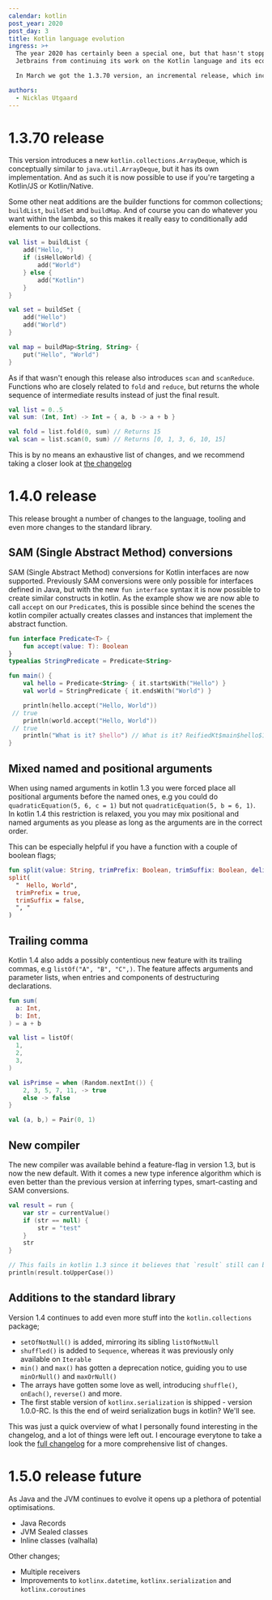 ```yaml
---
calendar: kotlin
post_year: 2020
post_day: 3
title: Kotlin language evolution
ingress: >+
  The year 2020 has certainly been a special one, but that hasn't stopped
  Jetbrains from continuing its work on the Kotlin language and its ecosystem.

  In March we got the 1.3.70 version, an incremental release, which included some new functions and classes in the standard library. And after the summer break we got the all new 1.4.0 version, a feature release, which came with some really sought after changes to the language and even more changes to the standard library.

authors:
  - Nicklas Utgaard
---
```

# 1.3.70 release
This version introduces a new `kotlin.collections.ArrayDeque`, which is conceptually similar to `java.util.ArrayDeque`, but it has its own implementation. And as such it is now possible to use if you're targeting a Kotlin/JS or Kotlin/Native. 

Some other neat additions are the builder functions for common collections; `buildList`, `buildSet` and `buildMap`. And of course you can do whatever you want within the lambda, so this makes it really easy to conditionally add elements to our collections.

```kotlin
val list = buildList {
    add("Hello, ")
    if (isHelloWorld) {
        add("World")
    } else {
        add("Kotlin")
    }
}

val set = buildSet {
    add("Hello")
    add("World")
}

val map = buildMap<String, String> { 
    put("Hello", "World")
}
```

As if that wasn't enough this release also introduces `scan` and `scanReduce`. Functions who are closely related to `fold` and `reduce`, but returns the whole sequence of intermediate results instead of just the final result.
```kotlin
val list = 0..5
val sum: (Int, Int) -> Int = { a, b -> a + b }

val fold = list.fold(0, sum) // Returns 15
val scan = list.scan(0, sum) // Returns [0, 1, 3, 6, 10, 15]
```

This is by no means an exhaustive list of changes, and we recommend taking a closer look at [the changelog](https://blog.jetbrains.com/kotlin/2020/03/kotlin-1-3-70-released/)

# 1.4.0 release
This release brought a number of changes to the language, tooling and even more changes to the standard library.

## SAM (Single Abstract Method) conversions 
SAM (Single Abstract Method) conversions for Kotlin interfaces are now supported. Previously SAM conversions were only possible for interfaces defined in Java, but with the new `fun interface` syntax it is now possible to create similar constructs in kotlin. 
As the example show we are now able to call `accept` on our `Predicate`s, this is possible since behind the scenes the kotlin compiler actually creates classes and instances that implement the abstract function.
```kotlin
fun interface Predicate<T> {
    fun accept(value: T): Boolean
}
typealias StringPredicate = Predicate<String>

fun main() {
    val hello = Predicate<String> { it.startsWith("Hello") }
    val world = StringPredicate { it.endsWith("World") }

    println(hello.accept("Hello, World")) // true
    println(world.accept("Hello, World")) // true
    println("What is it? $hello") // What is it? ReifiedKt$main$hello$1@b81eda8
}
```

## Mixed named and positional arguments
When using named arguments in kotlin 1.3 you were forced place all positional arguments before the named ones, e.g you could do `quadraticEquation(5, 6, c = 1)` but not `quadraticEquation(5, b = 6, 1)`. In kotlin 1.4 this restriction is relaxed, you you may mix positional and named arguments as you please as long as the arguments are in the correct order.

This can be especially helpful if you have a function with a couple of boolean flags;
```kotlin
fun split(value: String, trimPrefix: Boolean, trimSuffix: Boolean, delimiter: String): Array<String) = TODO()
split(
  "  Hello, World",
  trimPrefix = true,
  trimSuffix = false,
  ", "
)
```

## Trailing comma
Kotlin 1.4 also adds a possibly contentious new feature with its trailing commas, e.g `listOf("A", "B", "C",)`. The feature affects arguments and parameter lists, when entries and components of destructuring declarations.

```kotlin
fun sum(
  a: Int, 
  b: Int,
) = a + b

val list = listOf(
  1,
  2,
  3,
)

val isPrimse = when (Random.nextInt()) {
    2, 3, 5, 7, 11, -> true
    else -> false
}

val (a, b,) = Pair(0, 1)
``` 


## New compiler
The new compiler was available behind a feature-flag in version 1.3, but is now the new default. With it comes a new type inference algorithm which is even better than the previous version at inferring types, smart-casting and SAM conversions.

```kotlin
val result = run {
    var str = currentValue()
    if (str == null) {
        str = "test"
    }
    str
}

// This fails in kotlin 1.3 since it believes that `result` still can be nullable.
println(result.toUpperCase()) 
```

## Additions to the standard library

Version 1.4 continues to add even more stuff into the `kotlin.collections` package; 
- `setOfNotNull()` is added, mirroring its sibling `listOfNotNull`
- `shuffled()` is added to `Sequence`, whereas it was previously only available on `Iterable`
- `min()` and `max()` has gotten a deprecation notice, guiding you to use `minOrNull()` and `maxOrNull()`
- The arrays have gotten some love as well, introducing `shuffle()`, `onEach()`, `reverse()` and more.
- The first stable version of `kotlinx.serialization` is shipped - version 1.0.0-RC. Is this the end of weird serialization bugs in kotlin? We'll see.


This was just a quick overview of what I personally found interesting in the changelog, and a lot of things were left out. I encourage everytone to take a look the [full changelog](https://kotlinlang.org/docs/reference/whatsnew14.html) for a more comprehensive list of changes.

# 1.5.0 release future

As Java and the JVM continues to evolve it opens up a plethora of potential optimisations. 
- Java Records
- JVM Sealed classes
- Inline classes (valhalla)

Other changes;
- Multiple receivers
- Improvements to `kotlinx.datetime`, `kotlinx.serialization` and `kotlinx.coroutines`